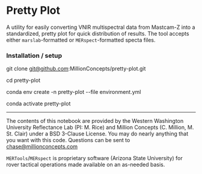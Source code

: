 # Pretty Plot

A utility for easily converting VNIR multispectral data from Mastcam-Z into a standardized, pretty plot for quick distribution of results. The tool accepts either `marslab`-formatted or `MERspect`-formatted specta files.

### Installation / setup
git clone git@github.com:MillionConcepts/pretty-plot.git

cd pretty-plot

conda env create -n pretty-plot --file environment.yml 

conda activate pretty-plot

---
The contents of this notebook are provided by the Western Washington University Reflectance Lab (PI: M. Rice) and Million Concepts (C. Million, M. St. Clair) under a BSD 3-Clause License. You may do nearly anything that you want with this code. Questions can be sent to chase@millionconcepts.com

`MERTools`/`MERspect` is proprietary software (Arizona State University) for rover tactical operations made available on an as-needed basis.
